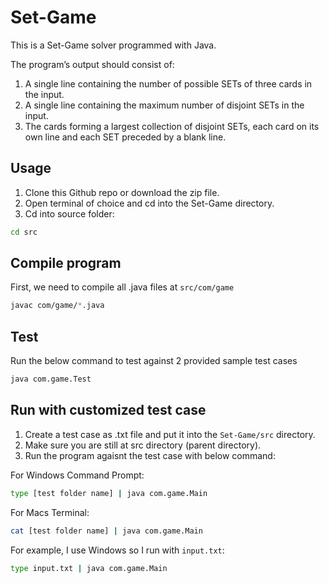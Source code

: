 # Set-Game

This is a Set-Game solver programmed with Java. 

The program’s output should consist of:
1. A single line containing the number of possible SETs of three cards in the input.
2. A single line containing the maximum number of disjoint SETs in the input.
3. The cards forming a largest collection of disjoint SETs, each card on its own line and each SET preceded by a blank line.

## Usage

1. Clone this Github repo or download the zip file.
2. Open terminal of choice and cd into the Set-Game directory.
3. Cd into source folder:

```bash
cd src
```

## Compile program

First, we need to compile all .java files at `src/com/game`

```bash
javac com/game/*.java
```

## Test

Run the below command to test against 2 provided sample test cases

```bash
java com.game.Test
```

## Run with customized test case

1. Create a test case as .txt file and put it into the `Set-Game/src` directory.
2. Make sure you are still at src directory (parent directory).
3. Run the program agaisnt the test case with below command: 

For Windows Command Prompt:

```bash
type [test folder name] | java com.game.Main
```

For Macs Terminal: 

```bash
cat [test folder name] | java com.game.Main
```

For example, I use Windows so I run with `input.txt`:

```bash
type input.txt | java com.game.Main
```



